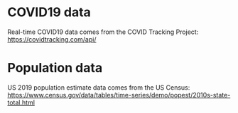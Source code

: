 # COVID19 data

Real-time COVID19 data comes from the COVID Tracking Project: https://covidtracking.com/api/


# Population data

US 2019 population estimate data comes from the US Census: https://www.census.gov/data/tables/time-series/demo/popest/2010s-state-total.html